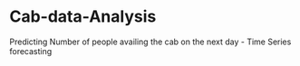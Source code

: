 # Cab-data-Analysis
Predicting Number of people availing the cab on the next day - Time Series forecasting
